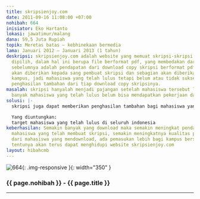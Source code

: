 ```yaml
---
title: skripsienjoy.com
date: 2011-09-16 11:08:00 +07:00
nohibah: 664
inisiator: Eko Hartanto
lokasi: jawatimur/malang
dana: 59,5 Juta Rupiah
topik: Meretas batas – kebhinekaan bermedia
lama: Januari 2012 – Januari 2013 (1 tahun)
deskripsi: skripsienjoy.com adalah website yang memuat skripsi-skripsi yang telah
  dipilih, dalam hal ini berupa file berformat pdf, yang membedakan dari website skripsi
  sebelumnya adalah pendapatan dari download copy skripsi berformat pdf tersebut setengahnya
  akan diberikan kepada sang pembuat skripsi dan sebagian akan diberikan kepada pihak
  kampus, jadi mahasiswa yang telah lulus tetapi belum atau tidak sukses akan mendapatkan
  penghasilan tambahan dari tiap download copy skripsinya.
masalah: skripsi hanyalah menjadi pajangan setelah mahasiswa tersebut lulus dan juga
  banyak mahasiswa yang telah lulus belum bisa mendapatkan pekerjaan dan penghasilan.
solusi: |-
  skripsi juga dapat memberikan penghasilan tambahan bagi mahasiswa yang telah lulus tetapi belum mendapat pekerjaan atau tidak sukses dengan cara dari tiap copy skripsi berformat pdf yang telah didownload setengahnya akan diberikan kepada sang pembuat skripsi dan sebagian akan diberikan ke pihak kampus, jadi mahasiswa tersebut akan mendapatkan penghasilan tambahan dari tiap download copy skripsinya

  Yang diuntungkan:
  target mahasiswa yang telah lulus di seluruh indonesia
keberhasilan: Semakin banyak yang download maka semakin meningkat pendapatan tambahan
  mahasiswa yang telah membuat skripsi, semakin meningkatnya kualitas pembuatan skripsi
  dari mahasiswa yang mendownload, ada pemasukan lebih bagi kampus bersangkutan dan
  tentunya akan terus dapat menghidupi website skripsienjoy.com
layout: hibahcmb
---
```


![664](/static/img/hibahcmb/664.png){: .img-responsive }{: width="350" }

### {{ page.nohibah }} - {{ page.title }}

---
